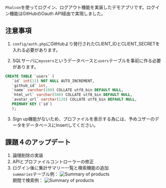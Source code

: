 `Phalcon`を使ってログイン、ログアウト機能を実装したデモアプリです。ログイン機能はGitHubのOauth API経由で実現しました。


## 注意事項
1. `config/auth.php`にGitHubより発行されたCLIENT_IDとCLIENT_SECRETを入れる必要があります。

2. SQLサーバに`myusers`というデータベースと`users`テーブルを事前に作る必要があります。
```sql
CREATE TABLE `users` (
   `id` int(11) NOT NULL AUTO_INCREMENT, 
   `github_id` int,
   `name` varchar(100) COLLATE utf8_bin DEFAULT NULL, 
   `html_url` varchar(500) COLLATE utf8_bin DEFAULT NULL, 
   `avatar_url` varchar(120) COLLATE utf8_bin DEFAULT NULL, 
   PRIMARY KEY (`id`) 
   );
```
3. Sign up機能がないため、プロファイルを表示する為には、予めユザーのデータをデータベースにInsertしてください。
## 課題４のアップデート
1. 論理削除の実装
2. APIとプロファイルコントローラーの修正
3. ログイン後に集計サマリー一覧と検索機能の追加  <br/>`summaries`テーブル例：
![Summary of products](https://github.com/shiiyan/exercise-04-api-rev/blob/master/%E3%82%B9%E3%82%AF%E3%83%AA%E3%83%BC%E3%83%B3%E3%82%B7%E3%83%A7%E3%83%83%E3%83%88%202018-12-04%2016.17.56.png?raw=true "Summary of Products")<br/>
期間で検索例：
![Summary of products](https://github.com/shiiyan/exercise-04-api-rev/blob/master/%E3%82%B9%E3%82%AF%E3%83%AA%E3%83%BC%E3%83%B3%E3%82%B7%E3%83%A7%E3%83%83%E3%83%88%202018-12-04%2016.18.13.png?raw=true "Summary of Products")

